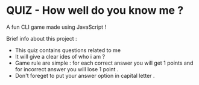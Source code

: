 # QUIZ -  How well do you know me ?

 A fun CLI game made using JavaScript !
 
 Brief info about this project :
 
 - This quiz contains questions related to me 
 - It will give a clear ides of who i am ?
 - Game rule are simple : for each correct answer you will get 1 points and for incorrect answer you will lose 1 point .
 - Don't foreget to put your answer option in capital letter .
